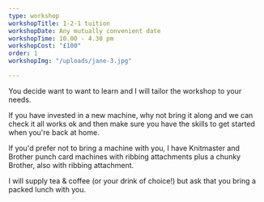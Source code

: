 ```yaml
---
type: workshop
workshopTitle: 1-2-1 tuition
workshopDate: Any mutually convenient date
workshopTime: 10.00 - 4.30 pm
workshopCost: "£100"
order: 1
workshopImg: "/uploads/jane-3.jpg"

---
```

You decide want to want to learn and I will tailor the workshop to your needs.

If you have invested in a new machine, why not bring it along and we can check it all works ok and then make sure you have the skills to get started when you're back at home.

If you'd prefer not to bring a machine with you, I have Knitmaster and Brother punch card machines with ribbing attachments plus a chunky Brother, also with ribbing attachment.

I will supply tea & coffee (or your drink of choice!) but ask that you bring a packed lunch with you.